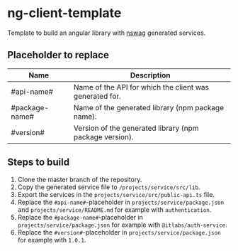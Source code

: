 # ng-client-template

Template to build an angular library with [nswag](https://github.com/RicoSuter/NSwag) generated services.

## Placeholder to replace

| Name           | Description                                             |
| -------------- | ------------------------------------------------------- |
| #api-name#     | Name of the API for which the client was generated for. |
| #package-name# | Name of the generated library (npm package name).       |
| #version#      | Version of the generated library (npm package version). |

## Steps to build

1. Clone the master branch of the repository.
2. Copy the generated service file to `/projects/service/src/lib`.
3. Export the services in the `projects/service/src/public-api.ts` file.
4. Replace the `#api-name#`-placeholder in `projects/service/package.json` and `projects/service/README.md` for example with `authentication`.
5. Replace the `#package-name#`-placeholder in `projects/service/package.json` for example with `@itlabs/auth-service`.
6. Replace the `#version#`-placeholder in `projects/service/package.json` for example with `1.0.1`.
